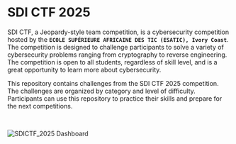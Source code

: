 # SDI CTF 2025

SDI CTF, a Jeopardy-style team competition, is a cybersecurity competition hosted by the **`ECOLE SUPÉRIEURE AFRICAINE DES TIC (ESATIC), Ivory Coast`**. 
<br>The competition is designed to challenge participants to solve a variety of cybersecurity problems ranging from cryptography to reverse engineering. The competition is open to all students, regardless of skill level, and is a great opportunity to learn more about cybersecurity.

This repository contains challenges from the SDI CTF 2025 competition. The challenges are organized by category and level of difficulty. Participants can use this repository to practice their skills and prepare for the next competitions.

<br>

![SDICTF_2025 Dashboard](https://github.com/user-attachments/assets/83ff594e-4c34-4744-9522-2f9628e13041)